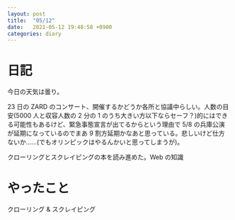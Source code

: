 ```yaml
---
layout: post
title:  "05/12"
date:   2021-05-12 19:48:58 +0900
categories: diary
---
```

# 日記

今日の天気は曇り。

23 日の ZARD のコンサート、開催するかどうか各所と協議中らしい。人数の目安(5000 人と収容人数の 2 分の 1 のうち大きい方以下ならセーフ？)的にはできる可能性もあるけど、緊急事態宣言が出てるからという理由で 5/8 の兵庫公演が延期になっているのでまあ 9 割方延期かなあと思っている。悲しいけど仕方ないか......(でもオリンピックはやるんかいと思ってしまうが)。

クローリングとスクレイピングの本を読み進めた。Web の知識

# やったこと

クローリング & スクレイピング